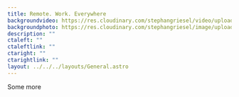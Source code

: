 ```yaml
---
title: Remote. Work. Everywhere
backgroundvideo: https://res.cloudinary.com/stephangriesel/video/upload/v1732774675/3326781-hd_1920_1080_24fps_alizaa.mp4
backgroundphoto: https://res.cloudinary.com/stephangriesel/image/upload/v1732771087/wavesbgphoto4_yflhj7.jpg
description: ""
ctaleft: ""
ctaleftlink: ""
ctaright: ""
ctarightlink: ""
layout: ../../../layouts/General.astro
---
```

Some more